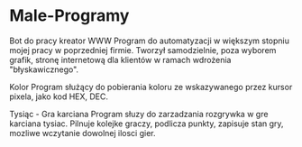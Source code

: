 # Male-Programy

Bot do pracy kreator WWW
Program do automatyzacji w większym stopniu mojej pracy w poprzedniej firmie. Tworzył samodzielnie, poza wyborem grafik, stronę internetową dla klientów w ramach wdrożenia "błyskawicznego".

Kolor
Program służący do pobierania koloru ze wskazywanego przez kursor pixela, jako kod HEX, DEC.

Tysiąc - Gra karciana
Program słuzy do zarzadzania rozgrywka w gre karciana tysiac. Pilnuje kolejke graczy, podlicza punkty, zapisuje stan gry, mozliwe wczytanie dowolnej ilosci gier.
